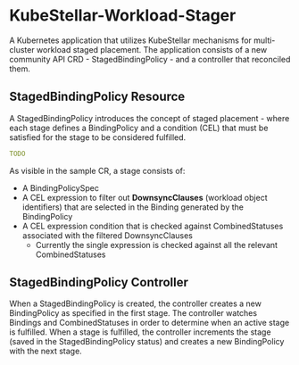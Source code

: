 # KubeStellar-Workload-Stager

A Kubernetes application that utilizes KubeStellar mechanisms for multi-cluster workload staged placement.
The application consists of a new community API CRD - StagedBindingPolicy - and a controller that reconciled them.

## StagedBindingPolicy Resource

A StagedBindingPolicy introduces the concept of staged placement - where each stage defines a BindingPolicy
and a condition (CEL) that must be satisfied for the stage to be considered fulfilled.

```yaml
TODO
   ```

As visible in the sample CR, a stage consists of:
- A BindingPolicySpec
- A CEL expression to filter out **DownsyncClauses** (workload object identifiers) that are selected in the Binding generated by the BindingPolicy
- A CEL expression condition that is checked against CombinedStatuses associated with the filtered DownsyncClauses
  - Currently the single expression is checked against all the relevant CombinedStatuses

## StagedBindingPolicy Controller

When a StagedBindingPolicy is created, the controller creates a new BindingPolicy as specified in the first stage. 
The controller watches Bindings and CombinedStatuses in order to determine when an active stage is fulfilled. 
When a stage is fulfilled, the controller increments the stage (saved in the StagedBindingPolicy status) and creates
a new BindingPolicy with the next stage.
